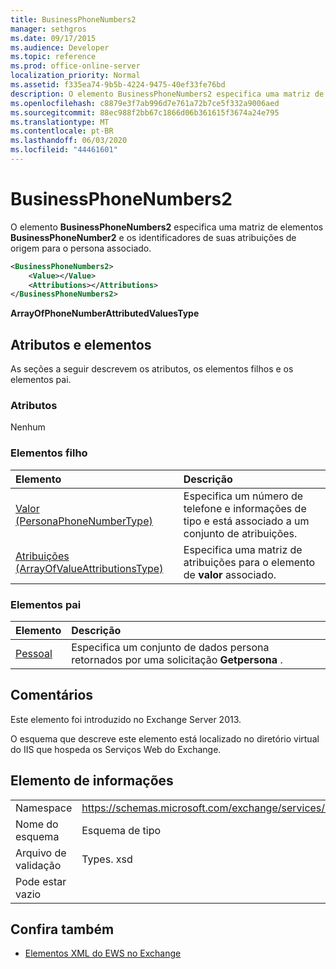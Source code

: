 ```yaml
---
title: BusinessPhoneNumbers2
manager: sethgros
ms.date: 09/17/2015
ms.audience: Developer
ms.topic: reference
ms.prod: office-online-server
localization_priority: Normal
ms.assetid: f335ea74-9b5b-4224-9475-40ef33fe76bd
description: O elemento BusinessPhoneNumbers2 especifica uma matriz de elementos BusinessPhoneNumber2 e os identificadores de suas atribuições de origem para o persona associado.
ms.openlocfilehash: c8879e3f7ab996d7e761a72b7ce5f332a9006aed
ms.sourcegitcommit: 88ec988f2bb67c1866d06b361615f3674a24e795
ms.translationtype: MT
ms.contentlocale: pt-BR
ms.lasthandoff: 06/03/2020
ms.locfileid: "44461601"
---
```

# <a name="businessphonenumbers2"></a>BusinessPhoneNumbers2

O elemento **BusinessPhoneNumbers2** especifica uma matriz de elementos **BusinessPhoneNumber2** e os identificadores de suas atribuições de origem para o persona associado. 
  
```XML
<BusinessPhoneNumbers2>
    <Value></Value>
    <Attributions></Attributions>
</BusinessPhoneNumbers2>
```

 **ArrayOfPhoneNumberAttributedValuesType**
## <a name="attributes-and-elements"></a>Atributos e elementos

As seções a seguir descrevem os atributos, os elementos filhos e os elementos pai.
  
### <a name="attributes"></a>Atributos

Nenhum
  
### <a name="child-elements"></a>Elementos filho

|**Elemento**|**Descrição**|
|:-----|:-----|
|[Valor (PersonaPhoneNumberType)](value-personaphonenumbertype.md) <br/> |Especifica um número de telefone e informações de tipo e está associado a um conjunto de atribuições.  <br/> |
|[Atribuições (ArrayOfValueAttributionsType)](attributions-arrayofvalueattributionstype.md) <br/> |Especifica uma matriz de atribuições para o elemento de **valor** associado.  <br/> |
   
### <a name="parent-elements"></a>Elementos pai

|**Elemento**|**Descrição**|
|:-----|:-----|
|[Pessoal](persona.md) <br/> |Especifica um conjunto de dados persona retornados por uma solicitação **Getpersona** .  <br/> |
   
## <a name="remarks"></a>Comentários

Este elemento foi introduzido no Exchange Server 2013.
  
O esquema que descreve este elemento está localizado no diretório virtual do IIS que hospeda os Serviços Web do Exchange.
  
## <a name="element-information"></a>Elemento de informações

|||
|:-----|:-----|
|Namespace  <br/> |https://schemas.microsoft.com/exchange/services/2006/types  <br/> |
|Nome do esquema  <br/> |Esquema de tipo  <br/> |
|Arquivo de validação  <br/> |Types. xsd  <br/> |
|Pode estar vazio  <br/> ||
   
## <a name="see-also"></a>Confira também



- [Elementos XML do EWS no Exchange](ews-xml-elements-in-exchange.md)

